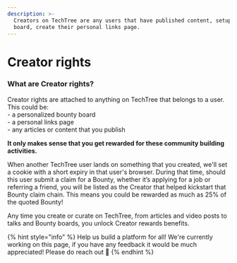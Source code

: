 ```yaml
---
description: >-
  Creators on TechTree are any users that have published content, setup a bounty
  board, create their personal links page.
---
```


# Creator rights

### What are Creator rights?

Creator rights are attached to anything on TechTree that belongs to a user. This could be:\
\- a personalized bounty board\
\- a personal links page \
\- any articles or content that you publish

**It only makes sense that you get rewarded for these community building activities.**

When another TechTree user lands on something that you created, we'll set a cookie with a short expiry in that user's browser. During that time, should this user submit a claim for a Bounty, whether it’s applying for a job or referring a friend, you will be listed as the Creator that helped kickstart that Bounty claim chain. This means you could be rewarded as much as 25% of the quoted Bounty!

Any time you create or curate on TechTree, from articles and video posts to talks and Bounty boards, you unlock Creator rewards benefits.



{% hint style="info" %}
Help us build a platform for all! We're currently working on this page, if you have any feedback it would be much appreciated! Please do reach out 👋
{% endhint %}

